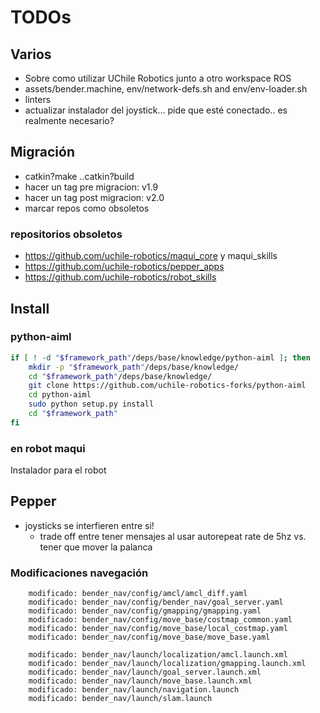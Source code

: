 
# TODOs

## Varios

* Sobre como utilizar UChile Robotics junto a otro workspace ROS
* assets/bender.machine, env/network-defs.sh and env/env-loader.sh
* linters
* actualizar instalador del joystick... pide que esté conectado.. es realmente necesario?

##  Migración

* catkin?make ..catkin?build
* hacer un tag pre migracion: v1.9
* hacer un tag post migracion: v2.0
* marcar repos como obsoletos


### repositorios obsoletos

* https://github.com/uchile-robotics/maqui_core y maqui_skills
* https://github.com/uchile-robotics/pepper_apps
* https://github.com/uchile-robotics/robot_skills


## Install

### python-aiml

```bash
if [ ! -d "$framework_path"/deps/base/knowledge/python-aiml ]; then
	mkdir -p "$framework_path"/deps/base/knowledge/
	cd "$framework_path"/deps/base/knowledge/
	git clone https://github.com/uchile-robotics-forks/python-aiml
	cd python-aiml
	sudo python setup.py install
	cd "$framework_path"
fi
```

### en robot maqui

Instalador para el robot


## Pepper


* joysticks se interfieren entre si!
    * trade off entre tener mensajes al usar autorepeat rate de 5hz vs. tener que mover la palanca

###  Modificaciones navegación

```
    modificado: bender_nav/config/amcl/amcl_diff.yaml
    modificado: bender_nav/config/bender_nav/goal_server.yaml
    modificado: bender_nav/config/gmapping/gmapping.yaml
    modificado: bender_nav/config/move_base/costmap_common.yaml
    modificado: bender_nav/config/move_base/local_costmap.yaml
    modificado: bender_nav/config/move_base/move_base.yaml
    
    modificado: bender_nav/launch/localization/amcl.launch.xml
    modificado: bender_nav/launch/localization/gmapping.launch.xml
    modificado: bender_nav/launch/goal_server.launch.xml
    modificado: bender_nav/launch/move_base.launch.xml
    modificado: bender_nav/launch/navigation.launch
    modificado: bender_nav/launch/slam.launch
```
